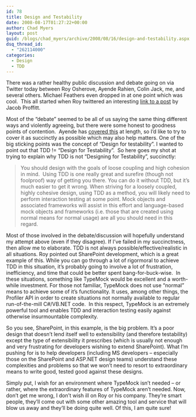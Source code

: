 ```yaml
---
id: 78
title: Design and Testability
date: 2008-08-17T01:27:22+00:00
author: Chad Myers
layout: post
guid: /blogs/chad_myers/archive/2008/08/16/design-and-testability.aspx
dsq_thread_id:
  - "262114000"
categories:
  - Design
  - TDD
---
```

There was a rather healthy public discussion and debate going on via Twitter today between Roy Osherove, Ayende Rahien, Colin Jack, me, and several others. Michael Feathers even dropped in at one point which was cool.&#160; This all started when Roy twittered an interesting [link to a post](http://theruntime.com/blogs/jacob/archive/2008/08/15/testability-in-.net.aspx) by Jacob Proffitt.

Most of the “debate” seemed to be all of us saying the same thing different ways and violently agreeing, but there were some honest to goodness points of contention.&#160; Ayende has [covered this](http://ayende.com/Blog/archive/2008/08/16/Inversion-of-Control-is-NOT-about-testability.aspx) at length, so I’d like to try to cover it as succinctly as possible which may also help matters. One of the big sticking points was the concept of “Design for testability”. I wanted to point out that TDD != “Design for Testability”.&#160; So here goes my shot at trying to explain why TDD is not “Designing for Testability”, succinctly:

> You should design with the goals of loose coupling and high cohesion in mind.&#160; Using TDD is one really great and surefire (though not foolproof) way of getting you there. You can do it without TDD, but it’s much easier to get it wrong. When striving for a loosely coupled, highly cohesive design, using TDD as a method, you will likely need to perform interaction testing at some point. Mock objects and associated frameworks will assist in this effort and language-based mock objects and frameworks (i.e. those that are created using normal means for normal usage) are all you should need in this regard.

Most of those involved in the debate/discussion will hopefully understand my attempt above (even if they disagree). If I’ve failed in my succinctness, then allow me to elaborate. TDD is not always possible/effective/realistic in all situations. Roy pointed out SharePoint development, which is a great example of this. While you can go through a lot of rigormoral to achieve TDD in this situation, it’s probably going to involve a lot of frustration, inefficiency, and time that could be better spent bang-for-buck-wise.&#160; In these situations, something like TypeMock would be excellent and a worth-while investment. For those not familiar, TypeMock does not use “normal” means to achieve some of it’s functionality. It uses, among other things, the Profiler API in order to create situations not normally available to regular run-of-the-mill C#/VB.NET code.&#160; In this respect, TypeMock is an extremely powerful tool and enables TDD and interaction testing easily against otherwise insurmountable complexity.

So you see, SharePoint, in this example, is the big problem. It’s a poor design that doesn’t lend itself well to extensibility (and therefore testability) except the type of extensibility it prescribes (which is usually not enough and very frustrating for developers wishing to extend SharePoint). What I’m pushing for is to help developers (including MS developers – especially those on the SharePoint and ASP.NET design teams) understand these complexities and problems so that we won’t need to resort to extraordinary means to write good, tested good against these designs.

Simply put, I wish for an environment where TypeMock isn’t needed – or rather, where the extraordinary features of TypeMock aren’t needed. Now, don’t get me wrong, I don’t wish ill on Roy or his company. They’re smart people, they’ll come out with some other amazing tool and service that will blow us away and they’ll be doing quite well. Of this, I am quite sure!
